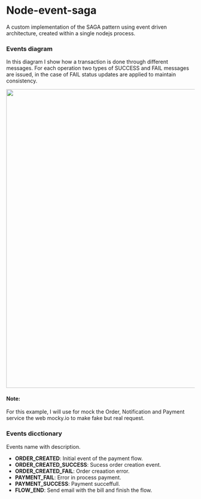 # Node-event-saga
A custom implementation of the SAGA pattern using event driven architecture, created within a single nodejs process.

### **Events diagram**
In this diagram I show how a transaction is done through different messages. For each operation two types of SUCCESS and FAIL messages are issued, in the case of FAIL status updates are applied to maintain consistency.

<img src="https://github.com/damiancipolat/Node-event-saga/blob/master/doc/Saga%20payment-Architecture.png?raw=true" width="800px"/>

#### Note:
For this example, I will use for mock the Order, Notification and Payment service the web mocky.io to make fake but real request.

### Events dicctionary
Events name with description.

- **ORDER_CREATED**: Initial event of the payment flow.
- **ORDER_CREATED_SUCCESS**: Sucess order creation event.
- **ORDER_CREATED_FAIL**: Order creaation error.
- **PAYMENT_FAIL**: Error in process payment.
- **PAYMENT_SUCCESS**: Payment succeffull.
- **FLOW_END**: Send email with the bill and finish the flow.
